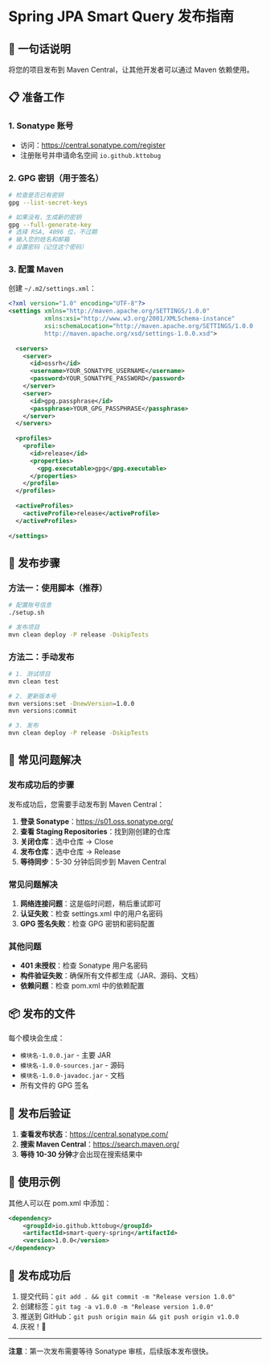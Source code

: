 # Spring JPA Smart Query 发布指南

## 🎯 一句话说明
将您的项目发布到 Maven Central，让其他开发者可以通过 Maven 依赖使用。

## 📋 准备工作

### 1. Sonatype 账号
- 访问：https://central.sonatype.com/register
- 注册账号并申请命名空间 `io.github.kttobug`

### 2. GPG 密钥（用于签名）
```bash
# 检查是否已有密钥
gpg --list-secret-keys

# 如果没有，生成新的密钥
gpg --full-generate-key
# 选择 RSA, 4096 位，不过期
# 输入您的姓名和邮箱
# 设置密码（记住这个密码）
```

### 3. 配置 Maven
创建 `~/.m2/settings.xml`：
```xml
<?xml version="1.0" encoding="UTF-8"?>
<settings xmlns="http://maven.apache.org/SETTINGS/1.0.0"
          xmlns:xsi="http://www.w3.org/2001/XMLSchema-instance"
          xsi:schemaLocation="http://maven.apache.org/SETTINGS/1.0.0 
          http://maven.apache.org/xsd/settings-1.0.0.xsd">
  
  <servers>
    <server>
      <id>ossrh</id>
      <username>YOUR_SONATYPE_USERNAME</username>
      <password>YOUR_SONATYPE_PASSWORD</password>
    </server>
    <server>
      <id>gpg.passphrase</id>
      <passphrase>YOUR_GPG_PASSPHRASE</passphrase>
    </server>
  </servers>
  
  <profiles>
    <profile>
      <id>release</id>
      <properties>
        <gpg.executable>gpg</gpg.executable>
      </properties>
    </profile>
  </profiles>
  
  <activeProfiles>
    <activeProfile>release</activeProfile>
  </activeProfiles>
  
</settings>
```

## 🚀 发布步骤

### 方法一：使用脚本（推荐）
```bash
# 配置账号信息
./setup.sh

# 发布项目
mvn clean deploy -P release -DskipTests
```

### 方法二：手动发布
```bash
# 1. 测试项目
mvn clean test

# 2. 更新版本号
mvn versions:set -DnewVersion=1.0.0
mvn versions:commit

# 3. 发布
mvn clean deploy -P release -DskipTests
```

## 🔧 常见问题解决

### 发布成功后的步骤

发布成功后，您需要手动发布到 Maven Central：

1. **登录 Sonatype**：https://s01.oss.sonatype.org/
2. **查看 Staging Repositories**：找到刚创建的仓库
3. **关闭仓库**：选中仓库 → Close
4. **发布仓库**：选中仓库 → Release
5. **等待同步**：5-30 分钟后同步到 Maven Central

### 常见问题解决

1. **网络连接问题**：这是临时问题，稍后重试即可
2. **认证失败**：检查 settings.xml 中的用户名密码
3. **GPG 签名失败**：检查 GPG 密钥和密码配置

### 其他问题
- **401 未授权**：检查 Sonatype 用户名密码
- **构件验证失败**：确保所有文件都生成（JAR、源码、文档）
- **依赖问题**：检查 pom.xml 中的依赖配置

## 📦 发布的文件

每个模块会生成：
- `模块名-1.0.0.jar` - 主要 JAR
- `模块名-1.0.0-sources.jar` - 源码
- `模块名-1.0.0-javadoc.jar` - 文档
- 所有文件的 GPG 签名

## 🔗 发布后验证

1. **查看发布状态**：https://central.sonatype.com/
2. **搜索 Maven Central**：https://search.maven.org/
3. **等待 10-30 分钟**才会出现在搜索结果中

## 📝 使用示例

其他人可以在 pom.xml 中添加：
```xml
<dependency>
    <groupId>io.github.kttobug</groupId>
    <artifactId>smart-query-spring</artifactId>
    <version>1.0.0</version>
</dependency>
```

## 🎉 发布成功后

1. 提交代码：`git add . && git commit -m "Release version 1.0.0"`
2. 创建标签：`git tag -a v1.0.0 -m "Release version 1.0.0"`
3. 推送到 GitHub：`git push origin main && git push origin v1.0.0`
4. 庆祝！🍺

---

**注意**：第一次发布需要等待 Sonatype 审核，后续版本发布很快。 